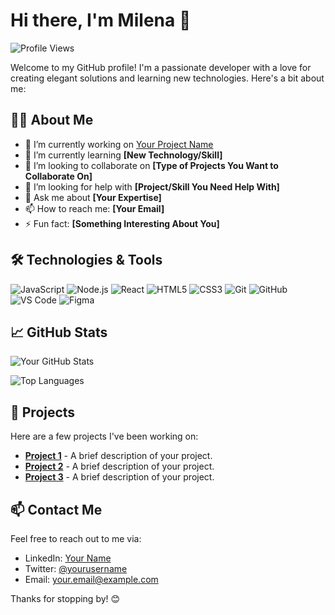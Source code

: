 # Hi there, I'm Milena 👋

![Profile Views](https://komarev.com/ghpvc/?username=yourusername&color=brightgreen)

Welcome to my GitHub profile! I'm a passionate developer with a love for creating elegant solutions and learning new technologies. Here's a bit about me:

## 👨‍💻 About Me

- 🔭 I’m currently working on [Your Project Name](https://github.com/yourusername/yourproject)
- 🌱 I’m currently learning **[New Technology/Skill]**
- 👯 I’m looking to collaborate on **[Type of Projects You Want to Collaborate On]**
- 🤔 I’m looking for help with **[Project/Skill You Need Help With]**
- 💬 Ask me about **[Your Expertise]**
- 📫 How to reach me: **[Your Email]**
- ⚡ Fun fact: **[Something Interesting About You]**

## 🛠️ Technologies & Tools

![JavaScript](https://img.shields.io/badge/-JavaScript-F7DF1E?style=flat-square&logo=javascript&logoColor=black)
![Node.js](https://img.shields.io/badge/-Node.js-339933?style=flat-square&logo=node.js&logoColor=white)
![React](https://img.shields.io/badge/-React-61DAFB?style=flat-square&logo=react&logoColor=black)
![HTML5](https://img.shields.io/badge/-HTML5-E34F26?style=flat-square&logo=html5&logoColor=white)
![CSS3](https://img.shields.io/badge/-CSS3-1572B6?style=flat-square&logo=css3)
![Git](https://img.shields.io/badge/-Git-F05032?style=flat-square&logo=git&logoColor=white)
![GitHub](https://img.shields.io/badge/-GitHub-181717?style=flat-square&logo=github)
![VS Code](https://img.shields.io/badge/-VS%20Code-007ACC?style=flat-square&logo=visual-studio-code&logoColor=white)
![Figma](https://img.shields.io/badge/-Figma-F24E1E?style=flat-square&logo=figma&logoColor=white)

## 📈 GitHub Stats

![Your GitHub Stats](https://github-readme-stats.vercel.app/api?username=yourusername&show_icons=true&theme=radical)

![Top Languages](https://github-readme-stats.vercel.app/api/top-langs/?username=yourusername&layout=compact&theme=radical)

## 🚀 Projects

Here are a few projects I've been working on:

- [**Project 1**](https://github.com/yourusername/project1) - A brief description of your project.
- [**Project 2**](https://github.com/yourusername/project2) - A brief description of your project.
- [**Project 3**](https://github.com/yourusername/project3) - A brief description of your project.

## 📫 Contact Me

Feel free to reach out to me via:

- LinkedIn: [Your Name](https://www.linkedin.com/in/yourusername/)
- Twitter: [@yourusername](https://twitter.com/yourusername)
- Email: [your.email@example.com](mailto:your.email@example.com)

Thanks for stopping by! 😊

